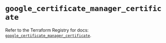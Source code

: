 # `google_certificate_manager_certificate`

Refer to the Terraform Registry for docs: [`google_certificate_manager_certificate`](https://registry.terraform.io/providers/hashicorp/google/6.3.0/docs/resources/certificate_manager_certificate).
